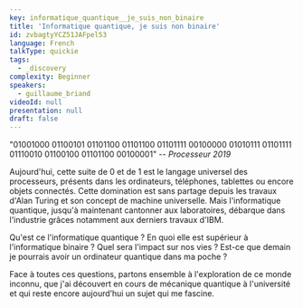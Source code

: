 ```yaml
---
key: informatique_quantique__je_suis_non_binaire
title: 'Informatique quantique, je suis non binaire'
id: zvbagtyYCZ51JAFpel53
language: French
talkType: quickie
tags:
  - _discovery
complexity: Beginner
speakers:
  - guillaume_briand
videoId: null
presentation: null
draft: false
---
```

"01001000 01100101 01101100 01101100 01101111 00100000 01010111 01101111 01110010 01100100 01101100 00100001"
-- *Processeur 2019*


Aujourd'hui, cette suite de 0 et de 1 est le langage universel des processeurs, présents dans les ordinateurs, téléphones, tablettes ou encore objets connectés. Cette domination est sans partage depuis les travaux d'Alan Turing et son concept de machine universelle. Mais l'informatique quantique, jusqu'à maintenant cantonner aux laboratoires, débarque dans l'industrie grâces notamment aux derniers travaux d'IBM.


Qu'est ce l'informatique quantique ? En quoi elle est supérieur à l'informatique binaire ? Quel sera l'impact sur nos vies ? Est-ce que demain je pourrais avoir un ordinateur quantique dans ma poche ?


Face à toutes ces questions, partons ensemble à l'exploration de ce monde inconnu, que j'ai découvert en cours de mécanique quantique à l'université et qui reste encore aujourd’hui un sujet qui me fascine.